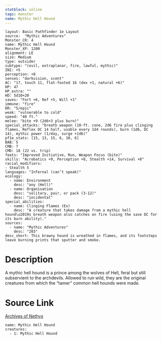 ```yaml
---
statblock: inline
tags: monster
name: Mythic Hell Hound
---
```

```statblock
layout: Basic Pathfinder 1e Layout
source:  "Mythic Adventures"
Monster_CR: 4
name: Mythic Hell Hound
Monster_XP: 1200
alignment: LE
size: Medium
type: outsider
subtype: "(evil, extraplanar, fire, lawful, mythic)"
INI: +5
perception: +8
senses: "darkvision, scent"
AC: "17, touch 11, flat-footed 16 (dex +1, natural +6)"
HP: 47
HP_extra: ""
HD: 5d10+20
saves: "Fort +6, Ref +5, Will +1"
immune: "fire"
DR: "5/epic"
weak: "vulnerable to cold"
speed: "40 ft."
melee: "bite +9 (2d6+3 plus burn)"
special_attacks: "breath weapon (10-ft. cone, 2d6 fire plus clinging flames, Reflex DC 14 half, usable every 1d4 rounds), burn (1d6, DC 14), mythic power (1/day, surge +1d6)"
pf1e_stats: [15, 13, 15, 6, 10, 6]
BAB: 5
CMB: 7
CMD: 18 (22 vs. trip)
feats: "Improved Initiative, Run, Weapon Focus (bite)"
skills: "Acrobatics +9, Perception +8, Stealth +14, Survival +8"
racial_modifiers:
- Stealth 5
languages: "Infernal (can’t speak)"
ecology:
  - name: Environment
    desc: "any (Hell)"
  - name: Organisation
    desc: "solitary, pair, or pack (3-12)"
    desc: "incidental"
special_abilities:
  - name: Clinging Flames (Ex)
    desc: "A creature that takes damage from a mythic hell hound\u2019s breath weapon also catches on fire (using the save DC for its burn ability)."
sources:
  - name: "Mythic Adventures"
    desc: "203"
desc_short: This brawny hound is wreathed in flames, and its footsteps leave burning prints that sputter and smoke.
```
# Description
A mythic hell hound is a prince among the wolves of Hell, feral but still subservient to the archdevils. Allowed to run wild, they are the original creatures from which the “tamer” common hell hounds were made.
# Source Link
[Archives of Nethys](https://aonprd.com/MythicMonsterDisplay.aspx?ItemName=Hell%20Hound)
```encounter-table
name: Mythic Hell Hound
creatures:
  - 1: Mythic Hell Hound
```
